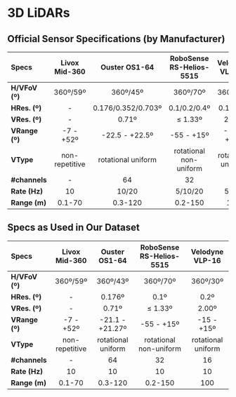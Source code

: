 # 3D LiDARs

## Official Sensor Specifications (by Manufacturer)

| Specs          | Livox Mid-360  | Ouster OS1-64      | RoboSense RS-Helios-5515  | Velodyne VLP-16    |
| :------------- | :------------: | :----------------: | :-----------------------: | :----------------: |
| **H/VFoV (º)** | 360º/59º       | 360º/45º           | 360º/70º                  | 360º/30º           |
| **HRes. (º)**  | -              | 0.176/0.352/0.703º | 0.1/0.2/0.4º              | 0.1-0.4º           |
| **VRes. (º)**  | -              | 0.71º              | ≤ 1.33º                   | 2.00º              |
| **VRange (º)** | -7 - +52º      | -22.5 - +22.5º     | -55 - +15º                | -15 - +15º         |
| **VType**      | non-repetitive | rotational uniform | rotational non-uniform    | rotational uniform |
| **#channels**  | -              | 64                 | 32                        | 16                 |
| **Rate (Hz)**  | 10             | 10/20              | 5/10/20                   | 5-20               |
| **Range (m)**  | 0.1-70         | 0.3-120            | 0.2-150                   | 100                |

## Specs as Used in Our Dataset

| Specs          | Livox Mid-360  | Ouster OS1-64      | RoboSense RS-Helios-5515  | Velodyne VLP-16    |
| :------------- | :------------: | :----------------: | :-----------------------: | :----------------: |
| **H/VFoV (º)** | 360º/59º       | 360º/43º           | 360º/70º                  | 360º/30º           |
| **HRes. (º)**  | -              | 0.176º             | 0.1º                      | 0.2º               |
| **VRes. (º)**  | -              | 0.71º              | ≤ 1.33º                   | 2.00º              |
| **VRange (º)** | -7 - +52º      | -21.1 - +21.27º    | -55 - +15º                | -15 - +15º         |
| **VType**      | non-repetitive | rotational uniform | rotational non-uniform    | rotational uniform |
| **#channels**  | -              | 64                 | 32                        | 16                 |
| **Rate (Hz)**  | 10             | 10                 | 10                        | 10                 |
| **Range (m)**  | 0.1-70         | 0.3-120            | 0.2-150                   | 100                |